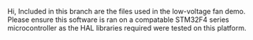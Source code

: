 Hi, Included in this branch are the files used in the low-voltage fan demo.
Please ensure this software is ran on a compatable STM32F4 series microcontroller as the HAL libraries required were tested on this platform.
